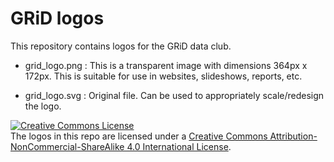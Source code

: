 # GRiD logos

This repository contains logos for the GRiD data club. 

* grid_logo.png : This is a transparent image with dimensions 364px x 172px. This is suitable for use in websites, slideshows, reports, etc.

* grid_logo.svg : Original file. Can be used to appropriately scale/redesign the logo.


<a rel="license" href="http://creativecommons.org/licenses/by-nc-sa/4.0/"><img alt="Creative Commons License" style="border-width:0" src="https://i.creativecommons.org/l/by-nc-sa/4.0/88x31.png" /></a><br />The logos in this repo are licensed under a <a rel="license" href="http://creativecommons.org/licenses/by-nc-sa/4.0/">Creative Commons Attribution-NonCommercial-ShareAlike 4.0 International License</a>.
